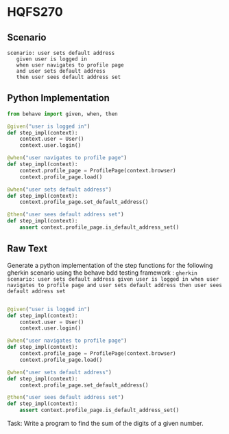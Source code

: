 # HQFS270
## Scenario
```gherkin
scenario: user sets default address 
   given user is logged in 
   when user navigates to profile page 
   and user sets default address 
   then user sees default address set
```


## Python Implementation
```python
from behave import given, when, then

@given("user is logged in")
def step_impl(context):
    context.user = User()
    context.user.login()

@when("user navigates to profile page")
def step_impl(context):
    context.profile_page = ProfilePage(context.browser)
    context.profile_page.load()

@when("user sets default address")
def step_impl(context):
    context.profile_page.set_default_address()

@then("user sees default address set")
def step_impl(context):
    assert context.profile_page.is_default_address_set()
```


## Raw Text
Generate a python implementation of the step functions for the following gherkin scenario using the behave bdd testing framework : ```gherkin scenario: user sets default address given user is logged in when user navigates to profile page and user sets default address then user sees default address set ```



```python from behave import given, when, then

@given("user is logged in")
def step_impl(context):
    context.user = User()
    context.user.login()

@when("user navigates to profile page")
def step_impl(context):
    context.profile_page = ProfilePage(context.browser)
    context.profile_page.load()

@when("user sets default address")
def step_impl(context):
    context.profile_page.set_default_address()

@then("user sees default address set")
def step_impl(context):
    assert context.profile_page.is_default_address_set()
```

Task: Write a program to find the sum of the digits of a given number.
